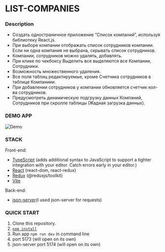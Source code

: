 # LIST-COMPANIES


### Description
- Создать одностраничное приложение “Список компаний”, используя библиотеку React.js.
- При выборе компании отображать список сотрудников компании. Если ни одна компания не выбрана, скрывать список сотрудников.
- Компании, сотрудников можно удалять, добавлять.
- При клике по чекбоксу Выделить все выделяются все Компании, Сотрудники.
- Возможность множественного удаления.
- Все поля таблиц редактируемые, кроме Счетчика сотрудников в таблице Компаниии.
- При добавлении сотрудников у компании обновляется счетчик кол-ва сотрудников.
- Предусмотреть динамическую подгрузку данных Компаний, Сотрудников при скролле таблицы (Жадная загрузка данных).


### DEMO APP
![Demo](https://i.ibb.co/WtT65CG/demo.gif)


### STACK

Front-end:

- [TypeScript](https://www.typescriptlang.org/) (adds additional syntax to JavaScript to support a tighter integration with your editor. Catch errors early in your editor.)
- [React](https://react.dev/) (react-dom, react-redux)
- [Redux](https://redux.js.org/) (@reduxjs/toolkit)
- [Vite](https://vitejs.dev/)

Back-end:

- [json-server](https://github.com/typicode/json-server)(I used json-server for requests)


### QUICK START

1. Clone this repository.
2. [`npm install`](https://docs.npmjs.com/cli/install)
4. Run app `npm run dev` in command line
5. port 5173 (will open on its own)
6. json-server port 5174 (will open on its own)